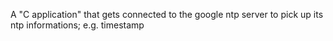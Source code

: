 A "C application" that gets connected to the google ntp server to pick up its ntp informations; e.g. timestamp
